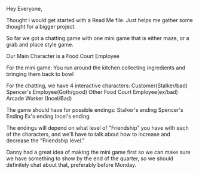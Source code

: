 Hey Everyone,

Thought I would get started with a Read Me file. Just helps me gather some thought for a bigger project.

So far we got a chatting game with one mini game that is either maze, or a grab and place style game.

Our Main Character is a Food Court Employee

For the mini game:
  You run around the kitchen collecting ingredients and bringing them back to bowl

For the chatting, we have 4 interactive characters:
Customer(Stalker/bad)
Spencer's Employee(Goth/good)
Other Food Court Employee(ex/bad)
Arcade Worker (Incel/Bad)

The game should have for possible endings:
Stalker's ending
Spencer's Ending
Ex's ending
Incel's ending

The endings will depend on what level of "Friendship" you have with each of the characters, and we'll have to talk about how to increase and decrease the "Friendship level."

Danny had a great idea of making the mini game first so we can make sure we have something to show by the end of the quarter, so we should definitely chat about that, preferably before Monday.
